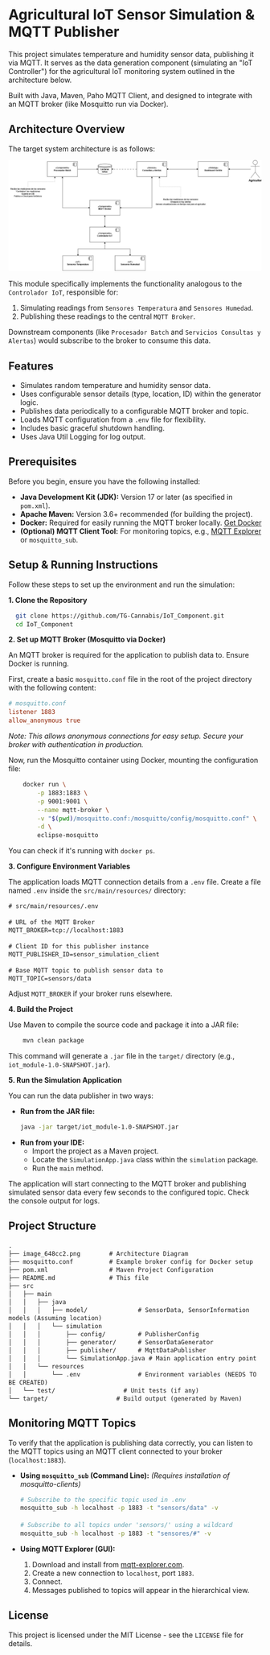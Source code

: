 
# Agricultural IoT Sensor Simulation & MQTT Publisher

This project simulates temperature and humidity sensor data, publishing it via MQTT. It serves as the data generation component (simulating an "IoT Controller") for the agricultural IoT monitoring system outlined in the architecture below.

Built with Java, Maven, Paho MQTT Client, and designed to integrate with an MQTT broker (like Mosquitto run via Docker).

## Architecture Overview

The target system architecture is as follows:

![System Architecture](image_648cc2.jpeg)

This module specifically implements the functionality analogous to the `Controlador IoT`, responsible for:
1.  Simulating readings from `Sensores Temperatura` and `Sensores Humedad`.
2.  Publishing these readings to the central `MQTT Broker`.

Downstream components (like `Procesador Batch` and `Servicios Consultas y Alertas`) would subscribe to the broker to consume this data.

## Features

* Simulates random temperature and humidity sensor data.
* Uses configurable sensor details (type, location, ID) within the generator logic.
* Publishes data periodically to a configurable MQTT broker and topic.
* Loads MQTT configuration from a `.env` file for flexibility.
* Includes basic graceful shutdown handling.
* Uses Java Util Logging for log output.

## Prerequisites

Before you begin, ensure you have the following installed:

* **Java Development Kit (JDK):** Version 17 or later (as specified in `pom.xml`).
* **Apache Maven:** Version 3.6+ recommended (for building the project).
* **Docker:** Required for easily running the MQTT broker locally. [Get Docker](https://docs.docker.com/get-docker/)
* **(Optional) MQTT Client Tool:** For monitoring topics, e.g., [MQTT Explorer](https://mqtt-explorer.com/) or `mosquitto_sub`.

## Setup & Running Instructions

Follow these steps to set up the environment and run the simulation:

**1. Clone the Repository**
```bash
  git clone https://github.com/TG-Cannabis/IoT_Component.git
  cd IoT_Component
```

**2. Set up MQTT Broker (Mosquitto via Docker)**

An MQTT broker is required for the application to publish data to. Ensure Docker is running.

First, create a basic `mosquitto.conf` file in the root of the project directory with the following content:
```conf
# mosquitto.conf
listener 1883
allow_anonymous true
```
*Note: This allows anonymous connections for easy setup. Secure your broker with authentication in production.*

Now, run the Mosquitto container using Docker, mounting the configuration file:
```bash
    docker run \
        -p 1883:1883 \
        -p 9001:9001 \
        --name mqtt-broker \
        -v "$(pwd)/mosquitto.conf:/mosquitto/config/mosquitto.conf" \
        -d \
        eclipse-mosquitto
```
You can check if it's running with `docker ps`.

**3. Configure Environment Variables**

The application loads MQTT connection details from a `.env` file. Create a file named `.env` inside the `src/main/resources/` directory:

```dotenv
# src/main/resources/.env

# URL of the MQTT Broker
MQTT_BROKER=tcp://localhost:1883

# Client ID for this publisher instance
MQTT_PUBLISHER_ID=sensor_simulation_client

# Base MQTT topic to publish sensor data to
MQTT_TOPIC=sensors/data
```
Adjust `MQTT_BROKER` if your broker runs elsewhere.

**4. Build the Project**

Use Maven to compile the source code and package it into a JAR file:
```bash
    mvn clean package
```
This command will generate a `.jar` file in the `target/` directory (e.g., `iot_module-1.0-SNAPSHOT.jar`).

**5. Run the Simulation Application**

You can run the data publisher in two ways:

* **Run from the JAR file:**
    ```bash
    java -jar target/iot_module-1.0-SNAPSHOT.jar
    ```
* **Run from your IDE:**
    * Import the project as a Maven project.
    * Locate the `SimulationApp.java` class within the `simulation` package.
    * Run the `main` method.

The application will start connecting to the MQTT broker and publishing simulated sensor data every few seconds to the configured topic. Check the console output for logs.

## Project Structure

```
.
├── image_648cc2.png        # Architecture Diagram
├── mosquitto.conf          # Example broker config for Docker setup
├── pom.xml                 # Maven Project Configuration
├── README.md               # This file
├── src
│   ├── main
│   │   ├── java
│   │   │   ├── model/              # SensorData, SensorInformation models (Assuming location)
│   │   │   └── simulation
│   │   │       ├── config/         # PublisherConfig
│   │   │       ├── generator/      # SensorDataGenerator
│   │   │       ├── publisher/      # MqttDataPublisher
│   │   │       └── SimulationApp.java # Main application entry point
│   │   └── resources
│   │       └── .env                # Environment variables (NEEDS TO BE CREATED)
│   └── test/                   # Unit tests (if any)
└── target/                   # Build output (generated by Maven)
```

## Monitoring MQTT Topics

To verify that the application is publishing data correctly, you can listen to the MQTT topics using an MQTT client connected to your broker (`localhost:1883`).

* **Using `mosquitto_sub` (Command Line):**
  *(Requires installation of mosquitto-clients)*
    ```bash
    # Subscribe to the specific topic used in .env
    mosquitto_sub -h localhost -p 1883 -t "sensors/data" -v

    # Subscribe to all topics under 'sensors/' using a wildcard
    mosquitto_sub -h localhost -p 1883 -t "sensores/#" -v
    ```

* **Using MQTT Explorer (GUI):**
    1.  Download and install from [mqtt-explorer.com](https://mqtt-explorer.com/).
    2.  Create a new connection to `localhost`, port `1883`.
    3.  Connect.
    4.  Messages published to topics will appear in the hierarchical view.

## License
This project is licensed under the MIT License - see the `LICENSE` file for details.
